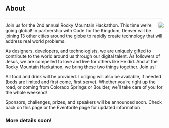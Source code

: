 ﻿## About
---
<img src="{{assets}}/images/earth.jpg" style="float:right"/>

Join us for the 2nd annual Rocky Mountain Hackathon. This time we’re going global! In partnership with Code for the Kingdom, Denver will be joining 13 other cities around the globe to rapidly create technology that will address real world problems.

As designers, developers, and technologists, we are uniquely gifted to contribute to the world around us through our digital talent. As followers of Jesus, we are compelled to love and live for others like He did. And at the Rocky Mountain Hackathon, we bring
 these two things together. Join us!

All food and drink will be provided. Lodging will also be available, if needed (beds are limited and first come, first serve). Whether you’re right up the road, or coming from Colorado Springs or Boulder, we’ll take care of you for the whole weekend!

Sponsors, challenges, prizes, and speakers will be announced soon. Check back on this page or the Eventbrite page for updated information

### More details soon! 
